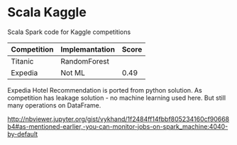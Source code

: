 # Scala Kaggle
Scala Spark code for Kaggle competitions


| Competition|Implemantation    | Score |
|---------|---------------------|-------|
| Titanic | RandomForest        |       |
| Expedia | Not ML              | 0.49  |


Expedia Hotel Recommendation is ported from python solution. As competition has leakage solution - no machine learning used here.
But still many operations on DataFrame.

http://nbviewer.jupyter.org/gist/vykhand/1f2484ff14fbbf805234160cf90668b4#as-mentioned-earlier,-you-can-monitor-jobs-on-spark_machine:4040-by-default